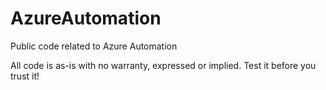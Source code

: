 # AzureAutomation
Public code related to Azure Automation

All code is as-is with no warranty, expressed or implied.  Test it before you trust it!
